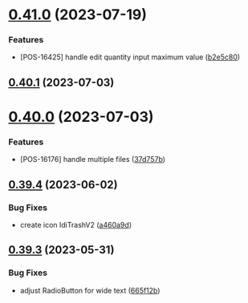 # [0.41.0](https://github.com/idbi/components/compare/v0.40.1...v0.41.0) (2023-07-19)


### Features

* [POS-16425] handle edit quantity input maximum value ([b2e5c80](https://github.com/idbi/components/commit/b2e5c8021ad147db4a782b64e9cd1864d321e1b3))



## [0.40.1](https://github.com/idbi/components/compare/v0.40.0...v0.40.1) (2023-07-03)



# [0.40.0](https://github.com/idbi/components/compare/v0.39.4...v0.40.0) (2023-07-03)


### Features

* [POS-16176] handle multiple files ([37d757b](https://github.com/idbi/components/commit/37d757bb4eae708ae885b9e6296ddeaf904088e7))



## [0.39.4](https://github.com/idbi/components/compare/v0.39.3...v0.39.4) (2023-06-02)


### Bug Fixes

* create icon IdiTrashV2 ([a460a9d](https://github.com/idbi/components/commit/a460a9dfcbac0efd099889699e5027a08b403922))



## [0.39.3](https://github.com/idbi/components/compare/v0.39.2...v0.39.3) (2023-05-31)


### Bug Fixes

* adjust RadioButton for wide text ([665f12b](https://github.com/idbi/components/commit/665f12b8f82a10df3297bebb3022660d549254ce))



